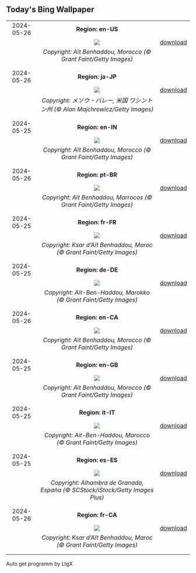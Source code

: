 ## Today's Bing Wallpaper
|      |      |      |
| :----: | :----: | :----: |
|2024-05-26|**Region: en-US**||
||![](https://www.bing.com/th?id=OHR.MoroccoBenhaddou_EN-US4848616753_UHD.jpg&pid=hp&w=1152&h=648&rs=1&c=4)| [download](https://www.bing.com/th?id=OHR.MoroccoBenhaddou_EN-US4848616753_UHD.jpg)|
||*Copyright: Aït Benhaddou, Morocco (© Grant Faint/Getty Images)*
||
|||
|2024-05-26|**Region: ja-JP**||
||![](https://www.bing.com/th?id=OHR.MethowWildflowers_JA-JP2117575252_UHD.jpg&pid=hp&w=1152&h=648&rs=1&c=4)| [download](https://www.bing.com/th?id=OHR.MethowWildflowers_JA-JP2117575252_UHD.jpg)|
||*Copyright: メソウ・バレー, 米国 ワシントン州 (© Alan Majchrowicz/Getty Images)*
||
|||
|2024-05-25|**Region: en-IN**||
||![](https://www.bing.com/th?id=OHR.MoroccoBenhaddou_EN-IN4913242303_UHD.jpg&pid=hp&w=1152&h=648&rs=1&c=4)| [download](https://www.bing.com/th?id=OHR.MoroccoBenhaddou_EN-IN4913242303_UHD.jpg)|
||*Copyright: Aït Benhaddou, Morocco (© Grant Faint/Getty Images)*
||
|||
|2024-05-26|**Region: pt-BR**||
||![](https://www.bing.com/th?id=OHR.MoroccoBenhaddou_PT-BR0472580311_UHD.jpg&pid=hp&w=1152&h=648&rs=1&c=4)| [download](https://www.bing.com/th?id=OHR.MoroccoBenhaddou_PT-BR0472580311_UHD.jpg)|
||*Copyright: Aït Benhaddou, Marrocos (© Grant Faint/Getty Images)*
||
|||
|2024-05-25|**Region: fr-FR**||
||![](https://www.bing.com/th?id=OHR.MoroccoBenhaddou_FR-FR8548629295_UHD.jpg&pid=hp&w=1152&h=648&rs=1&c=4)| [download](https://www.bing.com/th?id=OHR.MoroccoBenhaddou_FR-FR8548629295_UHD.jpg)|
||*Copyright: Ksar d’Aït Benhaddou, Maroc (© Grant Faint/Getty Images)*
||
|||
|2024-05-25|**Region: de-DE**||
||![](https://www.bing.com/th?id=OHR.MoroccoBenhaddou_DE-DE9640944189_UHD.jpg&pid=hp&w=1152&h=648&rs=1&c=4)| [download](https://www.bing.com/th?id=OHR.MoroccoBenhaddou_DE-DE9640944189_UHD.jpg)|
||*Copyright: Aït-Ben-Haddou, Marokko (© Grant Faint/Getty Images)*
||
|||
|2024-05-26|**Region: en-CA**||
||![](https://www.bing.com/th?id=OHR.MoroccoBenhaddou_EN-CA5085608684_UHD.jpg&pid=hp&w=1152&h=648&rs=1&c=4)| [download](https://www.bing.com/th?id=OHR.MoroccoBenhaddou_EN-CA5085608684_UHD.jpg)|
||*Copyright: Aït Benhaddou, Morocco (© Grant Faint/Getty Images)*
||
|||
|2024-05-25|**Region: en-GB**||
||![](https://www.bing.com/th?id=OHR.MoroccoBenhaddou_EN-GB8113662497_UHD.jpg&pid=hp&w=1152&h=648&rs=1&c=4)| [download](https://www.bing.com/th?id=OHR.MoroccoBenhaddou_EN-GB8113662497_UHD.jpg)|
||*Copyright: Aït Benhaddou, Morocco (© Grant Faint/Getty Images)*
||
|||
|2024-05-25|**Region: it-IT**||
||![](https://www.bing.com/th?id=OHR.MoroccoBenhaddou_IT-IT7804111538_UHD.jpg&pid=hp&w=1152&h=648&rs=1&c=4)| [download](https://www.bing.com/th?id=OHR.MoroccoBenhaddou_IT-IT7804111538_UHD.jpg)|
||*Copyright: Ait-Ben-Haddou, Marocco (© Grant Faint/Getty Images)*
||
|||
|2024-05-25|**Region: es-ES**||
||![](https://www.bing.com/th?id=OHR.CorpusChristiGranada_ES-ES5471686703_UHD.jpg&pid=hp&w=1152&h=648&rs=1&c=4)| [download](https://www.bing.com/th?id=OHR.CorpusChristiGranada_ES-ES5471686703_UHD.jpg)|
||*Copyright: Alhambra de Granada, España (© SCStock/iStock/Getty Images Plus)*
||
|||
|2024-05-26|**Region: fr-CA**||
||![](https://www.bing.com/th?id=OHR.MoroccoBenhaddou_FR-CA3142021399_UHD.jpg&pid=hp&w=1152&h=648&rs=1&c=4)| [download](https://www.bing.com/th?id=OHR.MoroccoBenhaddou_FR-CA3142021399_UHD.jpg)|
||*Copyright: Ksar d’Aït Benhaddou, Maroc (© Grant Faint/Getty Images)*
||
|||

Auto get programm by LtgX
